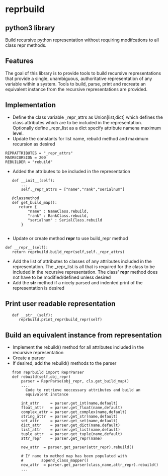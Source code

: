 # reprbuild
## python3 library

Build recursive python representation without requiring modifcations to all class repr methods.

## Features

The goal of this library is to provide tools to build recursive representations that provide a single, unambiguous, authoritative representation of any variable within a system. Tools to build, parse, print and recreate an equivalent instance from the recursive representations are provided.

## Implementation
+ Define the class variable _repr_attrs as Union[list,dict] which defines the class attributes which are to be included in the representation. Optionally define _repr_list as a dict specify attribute namena maximum level. 
+ Update the constants for list name, rebuild method and maximum recursion as desired 
```
REPRATTRIBUTES = "_repr_attrs"
MAXRECURSION = 200
REBUILDER = "rebuild"

```
+ Added the attributes to be included in the representation
```
   def __init__(self):
       ...
       self._repr_attrs = ["name","rank","serialnum"]
       
   @classmethod
   def get_build_map():
      return {
          "name" : NameClass.rebuild,
          "rank" : RankClass.rebuild,
          "serialnum" : SerialClass.rebuild
       }
      
```
+ Update or create method __repr__ to use build_repr method
```
def __repr__(self):
   return reprbuild.build_repr(self,self._repr_attrs)
```
+ Add the list of attributes to classes of any attributes included in the representation. The _repr_list is all that is required for the class to be included in the recursive representation.  The class' __repr__ method does not have to be modified/defined unless desired
+ Add the __str__ method if a nicely parsed and indented print of the representation is desired
## Print user readable representation
```
   def __str__(self):
      reprbuild.print_repr(build_repr(self)
```

## Build an equivalent instance from representation
+ Implement the rebuild() method for all attributes included in the recursive representation
+ Create a parser
+ If desired, add the rebuild() methods to the parser
```
   from reprbuild import ReprParser
   def rebuild(self,obj_repr)
       parser = ReprParse(obj_repr, cls.get_build_map()       
       ....
         Code to retrieve neccessary attributes and build an
         equivalent instance
       
	   int_attr     = parser.get_int(name,default)
	   float_attr   = parser.get_float(name,default)
	   complex_attr = parser.get_complex(name,default)
	   string_attr  = parser.get_str(name,default)
 	   set_attr     = parser.get_set(name,default)
	   dict_attr    = parser.get_dict(name,default)
	   list_attr    = parser.get_list(name,default)
	   tuple_attr   = parser.get_tuple(name,default)
	   attr_repr    = parser.get_repr(name)
	   
	   new_attr  = parser.get_parser(attr_repr).rebuild()

	   # If name to method map has been populated with 
	   #        append_class_mapper()
	   new_attr  = parser.get_parser(class_name,attr_repr).rebuild()
	   ...
```
  